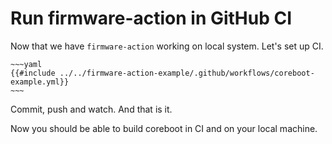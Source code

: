 # Run firmware-action in GitHub CI

Now that we have `firmware-action` working on local system. Let's set up CI.

```admonish example title=".github/workflows/example.yml"
~~~yaml
{{#include ../../firmware-action-example/.github/workflows/coreboot-example.yml}}
~~~
```

Commit, push and watch. And that is it.

Now you should be able to build coreboot in CI and on your local machine.

